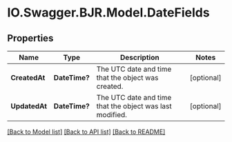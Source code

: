 # IO.Swagger.BJR.Model.DateFields
## Properties

Name | Type | Description | Notes
------------ | ------------- | ------------- | -------------
**CreatedAt** | **DateTime?** | The UTC date and time that the object was created. | [optional] 
**UpdatedAt** | **DateTime?** | The UTC date and time that the object was last modified. | [optional] 

[[Back to Model list]](../README.md#documentation-for-models) [[Back to API list]](../README.md#documentation-for-api-endpoints) [[Back to README]](../README.md)

